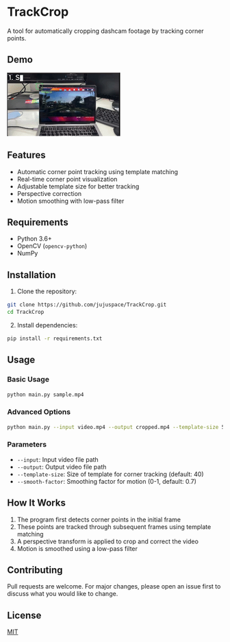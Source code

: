 # TrackCrop

A tool for automatically cropping dashcam footage by tracking corner points.

## Demo
![DashcamCrop Demo](demo.gif)

## Features
- Automatic corner point tracking using template matching
- Real-time corner point visualization
- Adjustable template size for better tracking
- Perspective correction
- Motion smoothing with low-pass filter

## Requirements
- Python 3.6+
- OpenCV (`opencv-python`)
- NumPy

## Installation

1. Clone the repository:

```bash
git clone https://github.com/jujuspace/TrackCrop.git
cd TrackCrop
```

2. Install dependencies:

```bash
pip install -r requirements.txt
```

## Usage

### Basic Usage

```bash
python main.py sample.mp4
```


### Advanced Options

```bash
python main.py --input video.mp4 --output cropped.mp4 --template-size 50 --smooth-factor 0.8
```


### Parameters
- `--input`: Input video file path
- `--output`: Output video file path
- `--template-size`: Size of template for corner tracking (default: 40)
- `--smooth-factor`: Smoothing factor for motion (0-1, default: 0.7)

## How It Works
1. The program first detects corner points in the initial frame
2. These points are tracked through subsequent frames using template matching
3. A perspective transform is applied to crop and correct the video
4. Motion is smoothed using a low-pass filter

## Contributing
Pull requests are welcome. For major changes, please open an issue first to discuss what you would like to change.

## License
[MIT](https://choosealicense.com/licenses/mit/)
